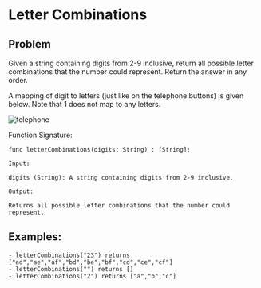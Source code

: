 # Letter Combinations
## Problem
Given a string containing digits from 2-9 inclusive, return all possible letter combinations that the number could represent. Return the answer in any order.

A mapping of digit to letters (just like on the telephone buttons) is given below. Note that 1 does not map to any letters.

![telephone](https://upload.wikimedia.org/wikipedia/commons/thumb/7/73/Telephone-keypad2.svg/200px-Telephone-keypad2.svg.png)

Function Signature:

```motoko
func letterCombinations(digits: String) : [String];
``` 

```plaintext
Input:

digits (String): A string containing digits from 2-9 inclusive.

Output:

Returns all possible letter combinations that the number could represent.
```

## Examples:
```plaintext
- letterCombinations("23") returns ["ad","ae","af","bd","be","bf","cd","ce","cf"]
- letterCombinations("") returns []
- letterCombinations("2") returns ["a","b","c"]
```	
